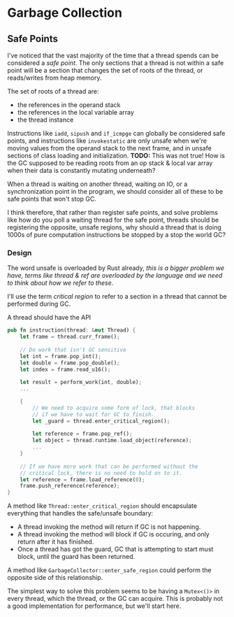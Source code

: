 # Garbage Collection

## Safe Points

I've noticed that the vast majority of the time that a thread spends can
be considered a *safe point*.  The only sections that a thread is not within
a safe point will be a section that changes the set of roots of the thread,
or reads/writes from heap memory.

The set of roots of a thread are:

- the references in the operand stack
- the references in the local variable array
- the thread instance

Instructions like `iadd`, `sipush` and `if_icmpge` can globally be considered
safe points, and instructions like `invokestatic` are only unsafe when we're
moving values from the operand stack to the next frame, and in unsafe sections
of class loading and initialization. **TODO:** This was not true!  How is the
GC supposed to be reading roots from an op stack & local var array when their
data is constantly mutating underneath?

When a thread is waiting on another thread, waiting on IO, or a synchronization
point in the program, we should consider all of these to be safe points that
won't stop GC.

I think therefore, that rather than register safe points, and solve problems
like how do you poll a waiting thread for the safe point, threads should be
registering the opposite, unsafe regions, why should a thread that is doing
1000s of pure computation instructions be stopped by a stop the world GC?

### Design

The word unsafe is overloaded by Rust already, *this is a bigger problem
we have, terms like thread & ref are overloaded by the language and we need
to think about how we refer to these*.

I'll use the term *critical region* to refer to a section in a thread that
cannot be performed during GC.

A thread should have the API


```rust
pub fn instruction(thread: &mut Thread) {
    let frame = thread.curr_frame();
    
    // Do work that isn't GC sensitive
    let int = frame.pop_int();
    let double = frame.pop_double();
    let index = frame.read_u16();
    
    let result = perform_work(int, double);
    ...

    {
        // We need to acquire some form of lock, that blocks
        // if we have to wait for GC to finish.
        let _guard = thread.enter_critical_region();
        
        let reference = frame.pop_ref();
        let object = thread.runtime.load_object(reference);
        ...
    }
    
    // If we have more work that can be performed without the
    // critical lock, there is no need to hold on to it.
    let reference = frame.load_reference(0);
    frame.push_reference(reference);
}
```

A method like `Thread::enter_critical_region` should encapsulate
everything that handles the safe/unsafe boundary:

- A thread invoking the method will return if GC is not happening.
- A thread invoking the method will block if GC is occuring, and only
    return after it has finished.
- Once a thread has got the guard, GC that is attempting to start must
    block, until the guard has been returned.

A method like `GarbageCollector::enter_safe_region` could perform the
opposite side of this relationship.

The simplest way to solve this problem seems to be having a `Mutex<()>`
in every thread, which the thread, or the GC can acquire.  This is probably
not a good implementation for performance, but we'll start here.